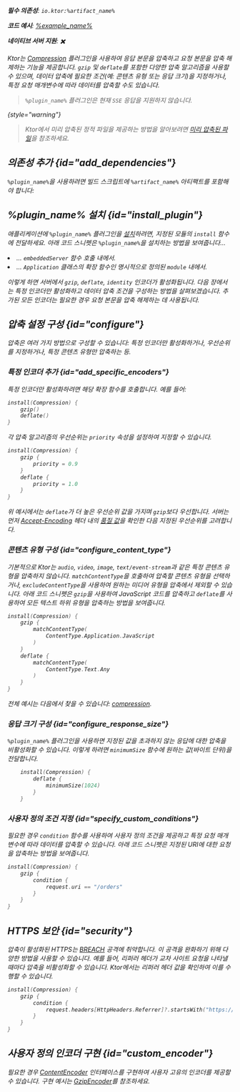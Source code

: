 [//]: # (title: 압축)

<show-structure for="chapter" depth="2"/>
<primary-label ref="server-plugin"/>

<var name="artifact_name" value="ktor-server-compression"/>
<var name="package_name" value="io.ktor.server.plugins.compression"/>
<var name="plugin_name" value="Compression"/>

<tldr>
<p>
<b>필수 의존성</b>: <code>io.ktor:%artifact_name%</code>
</p>
<var name="example_name" value="compression"/>
<p>
    <b>코드 예시</b>:
    <a href="https://github.com/ktorio/ktor-documentation/tree/%ktor_version%/codeSnippets/snippets/%example_name%">
        %example_name%
    </a>
</p>
<p>
    <b><Links href="/ktor/server-native" summary="Ktor는 Kotlin/Native를 지원하며 추가 런타임이나 가상 머신 없이 서버를 실행할 수 있게 합니다.">네이티브 서버</Links> 지원</b>: ✖️
</p>
</tldr>

Ktor는 [Compression](https://api.ktor.io/ktor-server/ktor-server-plugins/ktor-server-compression/io.ktor.server.plugins.compression/-compression.html) 플러그인을 사용하여 응답 본문을 압축하고 요청 본문을 압축 해제하는 기능을 제공합니다.
`gzip` 및 `deflate`를 포함한 다양한 압축 알고리즘을 사용할 수 있으며, 데이터 압축에 필요한 조건(예: 콘텐츠 유형 또는 응답 크기)을 지정하거나, 특정 요청 매개변수에 따라 데이터를 압축할 수도 있습니다.

> `%plugin_name%` 플러그인은 현재 `SSE` 응답을 지원하지 않습니다.
>
{style="warning"}

> Ktor에서 미리 압축된 정적 파일을 제공하는 방법을 알아보려면 [미리 압축된 파일](server-static-content.md#precompressed)을 참조하세요.

## 의존성 추가 {id="add_dependencies"}

<p>
    <code>%plugin_name%</code>을 사용하려면 빌드 스크립트에 <code>%artifact_name%</code> 아티팩트를 포함해야 합니다:
</p>
<Tabs group="languages">
    <TabItem title="Gradle (Kotlin)" group-key="kotlin">
        <code-block lang="Kotlin" code="            implementation(&quot;io.ktor:%artifact_name%:$ktor_version&quot;)"/>
    </TabItem>
    <TabItem title="Gradle (Groovy)" group-key="groovy">
        <code-block lang="Groovy" code="            implementation &quot;io.ktor:%artifact_name%:$ktor_version&quot;"/>
    </TabItem>
    <TabItem title="Maven" group-key="maven">
        <code-block lang="XML" code="            &lt;dependency&gt;&#10;                &lt;groupId&gt;io.ktor&lt;/groupId&gt;&#10;                &lt;artifactId&gt;%artifact_name%-jvm&lt;/artifactId&gt;&#10;                &lt;version&gt;${ktor_version}&lt;/version&gt;&#10;            &lt;/dependency&gt;"/>
    </TabItem>
</Tabs>

## %plugin_name% 설치 {id="install_plugin"}

<p>
    애플리케이션에 <code>%plugin_name%</code> 플러그인을 <a href="#install">설치</a>하려면,
    지정된 <Links href="/ktor/server-modules" summary="모듈을 사용하면 경로를 그룹화하여 애플리케이션을 구조화할 수 있습니다.">모듈</Links>의 <code>install</code> 함수에 전달하세요.
    아래 코드 스니펫은 <code>%plugin_name%</code>을 설치하는 방법을 보여줍니다...
</p>
<list>
    <li>
        ... <code>embeddedServer</code> 함수 호출 내에서.
    </li>
    <li>
        ... <code>Application</code> 클래스의 확장 함수인 명시적으로 정의된 <code>module</code> 내에서.
    </li>
</list>
<Tabs>
    <TabItem title="embeddedServer">
        <code-block lang="kotlin" code="            import io.ktor.server.engine.*&#10;            import io.ktor.server.netty.*&#10;            import io.ktor.server.application.*&#10;            import %package_name%.*&#10;&#10;            fun main() {&#10;                embeddedServer(Netty, port = 8080) {&#10;                    install(%plugin_name%)&#10;                    // ...&#10;                }.start(wait = true)&#10;            }"/>
    </TabItem>
    <TabItem title="module">
        <code-block lang="kotlin" code="            import io.ktor.server.application.*&#10;            import %package_name%.*&#10;            // ...&#10;            fun Application.module() {&#10;                install(%plugin_name%)&#10;                // ...&#10;            }"/>
    </TabItem>
</Tabs>

이렇게 하면 서버에서 `gzip`, `deflate`, `identity` 인코더가 활성화됩니다.
다음 장에서는 특정 인코더만 활성화하고 데이터 압축 조건을 구성하는 방법을 살펴보겠습니다.
추가된 모든 인코더는 필요한 경우 요청 본문을 압축 해제하는 데 사용됩니다.

## 압축 설정 구성 {id="configure"}

압축은 여러 가지 방법으로 구성할 수 있습니다: 특정 인코더만 활성화하거나, 우선순위를 지정하거나, 특정 콘텐츠 유형만 압축하는 등.

### 특정 인코더 추가 {id="add_specific_encoders"}

특정 인코더만 활성화하려면 해당 확장 함수를 호출합니다. 예를 들어:

```kotlin
install(Compression) {
    gzip()
    deflate()
}
```

각 압축 알고리즘의 우선순위는 `priority` 속성을 설정하여 지정할 수 있습니다.

```kotlin
install(Compression) {
    gzip {
        priority = 0.9
    }
    deflate {
        priority = 1.0
    }
}
```

위 예시에서는 `deflate`가 더 높은 우선순위 값을 가지며 `gzip`보다 우선합니다. 서버는 먼저 [Accept-Encoding](https://developer.mozilla.org/en-US/docs/Web/HTTP/Headers/Accept-Encoding) 헤더 내의 [품질 값](https://developer.mozilla.org/en-US/docs/Glossary/Quality_Values)을 확인한 다음 지정된 우선순위를 고려합니다.

### 콘텐츠 유형 구성 {id="configure_content_type"}

기본적으로 Ktor는 `audio`, `video`, `image`, `text/event-stream`과 같은 특정 콘텐츠 유형을 압축하지 않습니다.
`matchContentType`을 호출하여 압축할 콘텐츠 유형을 선택하거나, `excludeContentType`을 사용하여 원하는 미디어 유형을 압축에서 제외할 수 있습니다. 아래 코드 스니펫은 `gzip`을 사용하여 JavaScript 코드를 압축하고 `deflate`를 사용하여 모든 텍스트 하위 유형을 압축하는 방법을 보여줍니다.

```kotlin
install(Compression) {
    gzip {
        matchContentType(
            ContentType.Application.JavaScript
        )
    }
    deflate {
        matchContentType(
            ContentType.Text.Any
        )
    }
}
```

전체 예시는 다음에서 찾을 수 있습니다: [compression](https://github.com/ktorio/ktor-documentation/tree/%ktor_version%/codeSnippets/snippets/compression).

### 응답 크기 구성 {id="configure_response_size"}

`%plugin_name%` 플러그인을 사용하면 지정된 값을 초과하지 않는 응답에 대한 압축을 비활성화할 수 있습니다. 이렇게 하려면 `minimumSize` 함수에 원하는 값(바이트 단위)을 전달합니다.

```kotlin
    install(Compression) {
        deflate {
            minimumSize(1024)
        }
    }

```

### 사용자 정의 조건 지정 {id="specify_custom_conditions"}

필요한 경우 `condition` 함수를 사용하여 사용자 정의 조건을 제공하고 특정 요청 매개변수에 따라 데이터를 압축할 수 있습니다. 아래 코드 스니펫은 지정된 URI에 대한 요청을 압축하는 방법을 보여줍니다.

```kotlin
install(Compression) {
    gzip {
        condition {
            request.uri == "/orders"
        }
    }
}
```

## HTTPS 보안 {id="security"}

압축이 활성화된 HTTPS는 [BREACH](https://en.wikipedia.org/wiki/BREACH) 공격에 취약합니다. 이 공격을 완화하기 위해 다양한 방법을 사용할 수 있습니다. 예를 들어, 리퍼러 헤더가 교차 사이트 요청을 나타낼 때마다 압축을 비활성화할 수 있습니다. Ktor에서는 리퍼러 헤더 값을 확인하여 이를 수행할 수 있습니다.

```kotlin
install(Compression) {
    gzip {
        condition {
            request.headers[HttpHeaders.Referrer]?.startsWith("https://my.domain/") == true
        }
    }
}
```

## 사용자 정의 인코더 구현 {id="custom_encoder"}

필요한 경우 [ContentEncoder](https://api.ktor.io/ktor-utils/io.ktor.util/-content-encoder/index.html) 인터페이스를 구현하여 사용자 고유의 인코더를 제공할 수 있습니다.
구현 예시는 [GzipEncoder](https://github.com/ktorio/ktor/blob/b5b59ca3ae61601e6175f334e6a1252609638e61/ktor-server/ktor-server-plugins/ktor-server-compression/jvm/src/io/ktor/server/plugins/compression/Encoders.kt#L41)를 참조하세요.